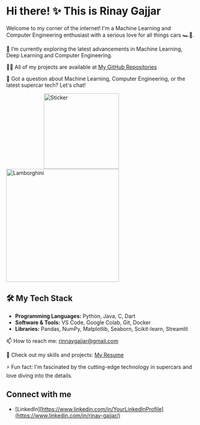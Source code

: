 # Hi there! ✨ This is Rinay Gajjar
Welcome to my corner of the internet! I'm a Machine Learning and Computer Engineering enthusiast with a serious love for all things cars 🏎️💨.

🌱 I’m currently exploring the latest advancements in Machine Learning, Deep Learning and Computer Engineering.

👨‍💻 All of my projects are available at [My GitHub Repositories](https://github.com/RinayGajjar?tab=repositories)

💬 Got a question about Machine Learning, Computer Engineering, or the latest supercar tech? Let's chat!
<p align="centre">
  <img src="https://encrypted-tbn0.gstatic.com/images?q=tbn:ANd9GcSK1eAAnc1yYp08sSsmDajwaZAe3ofLUQnpUw&s" alt="Sticker" width="200" style="display: inline-block; margin-left: 100px"/>
  <img src="https://giffiles.alphacoders.com/990/99022.gif" alt="Lamborghini" width="300"/>
</p>

## 🛠️ My Tech Stack
- **Programming Languages:** Python, Java, C, Dart
- **Software & Tools:** VS Code, Google Colab, Git, Docker
- **Libraries:** Pandas, NumPy, Matplotlib, Seaborn, Scikit-learn, Streamlit 

📫 How to reach me: rinnaygajjar@gmail.com

📄 Check out my skills and projects: [My Resume](https://drive.google.com/file/d/11dnBbmMb4fO6zjmFGlEwDSNI3_TXzbgX/view?usp=drive_link)

⚡ Fun fact: I'm fascinated by the cutting-edge technology in supercars and love diving into the details.

## Connect with me
- [LinkedIn][https://www.linkedin.com/in/YourLinkedInProfile](https://www.linkedin.com/in/rinay-gajjar/)
